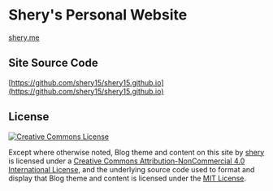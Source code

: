 # Shery's Personal Website
[shery.me](http://www.shery.me/)
## Site Source Code
[https://github.com/shery15/shery15.github.io](https://github.com/shery15/shery15.github.io)

## License

<a rel="license" href="http://creativecommons.org/licenses/by-nc/4.0/"><img alt="Creative Commons License" style="border-width:0" src="https://i.creativecommons.org/l/by-nc/4.0/88x31.png" /></a>

Except where otherwise noted, Blog theme and content on this site by <a xmlns:cc="http://creativecommons.org/ns#" href="http://www.shery.me" property="cc:attributionName" rel="cc:attributionURL">shery</a> is licensed under a <a rel="license" href="http://creativecommons.org/licenses/by-nc/4.0/">Creative Commons Attribution-NonCommercial 4.0 International License</a>, and the underlying source code used to format and display that Blog theme and content is licensed under the [MIT License](https://github.com/shery15/shery15.github.io/blob/master/License).
